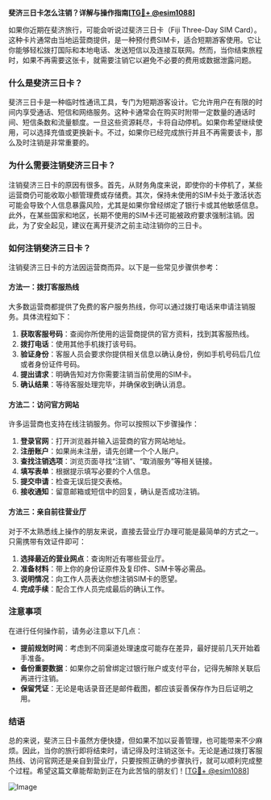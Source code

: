 **斐济三日卡怎么注销？详解与操作指南[[TG💪+ @esim1088](https://t.me/s/esim1088)]**

如果你近期在斐济旅行，可能会听说过斐济三日卡（Fiji Three-Day SIM Card）。这种卡片通常由当地运营商提供，是一种预付费SIM卡，适合短期游客使用。它让你能够轻松拨打国际和本地电话、发送短信以及连接互联网。然而，当你结束旅程时，如果不再需要这张卡，就需要注销它以避免不必要的费用或数据泄露问题。

### 什么是斐济三日卡？

斐济三日卡是一种临时性通讯工具，专门为短期游客设计。它允许用户在有限的时间内享受通话、短信和网络服务。这种卡通常会在购买时附带一定数量的通话时间、短信条数和流量额度。一旦这些资源耗尽，卡将自动停机。如果你希望继续使用，可以选择充值或更换新卡。不过，如果你已经完成旅行并且不再需要该卡，那么及时注销是非常重要的。

### 为什么需要注销斐济三日卡？

注销斐济三日卡的原因有很多。首先，从财务角度来说，即使你的卡停机了，某些运营商仍可能收取小额管理费或存储费。其次，保持未使用的SIM卡处于激活状态可能会导致个人信息暴露风险，尤其是如果你曾经绑定了银行卡或其他敏感信息。此外，在某些国家和地区，长期不使用的SIM卡还可能被政府要求强制注销。因此，为了安全起见，建议在离开斐济之前主动注销你的三日卡。

### 如何注销斐济三日卡？

注销斐济三日卡的方法因运营商而异。以下是一些常见步骤供参考：

#### 方法一：拨打客服热线

大多数运营商都提供了免费的客户服务热线，你可以通过拨打电话来申请注销服务。具体流程如下：
1. **获取客服号码**：查阅你所使用的运营商提供的官方资料，找到其客服热线。
2. **拨打电话**：使用其他手机拨打该号码。
3. **验证身份**：客服人员会要求你提供相关信息以确认身份，例如手机号码后几位或者身份证件号码。
4. **提出请求**：明确告知对方你需要注销当前使用的SIM卡。
5. **确认结果**：等待客服处理完毕，并确保收到确认消息。

#### 方法二：访问官方网站

许多运营商也支持在线注销服务。你可以按照以下步骤操作：
1. **登录官网**：打开浏览器并输入运营商的官方网站地址。
2. **注册账户**：如果尚未注册，请先创建一个个人账户。
3. **查找注销选项**：浏览页面寻找“注销”、“取消服务”等相关链接。
4. **填写表单**：根据提示填写必要的个人信息。
5. **提交申请**：检查无误后提交表格。
6. **接收通知**：留意邮箱或短信中的回复，确认是否成功注销。

#### 方法三：亲自前往营业厅

对于不太熟悉线上操作的朋友来说，直接去营业厅办理可能是最简单的方式之一。只需携带有效证件即可：
1. **选择最近的营业网点**：查询附近有哪些营业厅。
2. **准备材料**：带上你的身份证原件及复印件、SIM卡等必需品。
3. **说明情况**：向工作人员表达你想注销SIM卡的愿望。
4. **完成手续**：配合工作人员完成最后的确认工作。

### 注意事项

在进行任何操作前，请务必注意以下几点：
- **提前规划时间**：考虑到不同渠道处理速度可能存在差异，最好提前几天开始着手准备。
- **备份重要数据**：如果你之前曾绑定过银行账户或支付平台，记得先解除关联后再进行注销。
- **保留凭证**：无论是电话录音还是邮件截图，都应该妥善保存作为日后证明之用。

### 结语

总的来说，斐济三日卡虽然方便快捷，但如果不加以妥善管理，也可能带来不少麻烦。因此，当你的旅行即将结束时，请记得及时注销这张卡。无论是通过拨打客服热线、访问官网还是亲自到营业厅，只要按照正确的步骤执行，就可以顺利完成整个过程。希望这篇文章能帮助到正在为此苦恼的朋友们！[[TG💪+ @esim1088](https://t.me/s/esim1088)] 

![Image](https://i.postimg.cc/4NQfJmqS/Snipaste-2025-05-13-00-14-12.png)